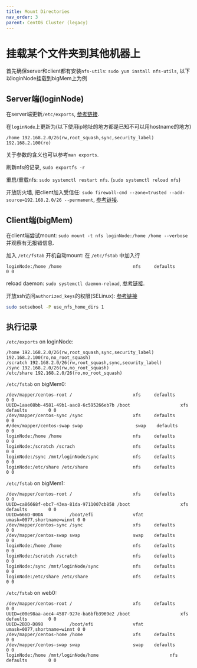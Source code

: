 ```yaml
---
title: Mount Directories
nav_order: 3
parent: CentOS Cluster (legacy)
---
```


# 挂载某个文件夹到其他机器上

首先确保server和client都有安装`nfs-utils`: `sudo yum install nfs-utils`, 以下以loginNode挂载到bigMem上为例


## Server端(loginNode)

在server端更新`/etc/exports`, [参考链接](https://access.redhat.com/documentation/en-us/red_hat_enterprise_linux/7/html/storage_administration_guide/ch-nfs).

在`loginNode`上更新为(以下使用ip地址的地方都是已知不可以用hostname的地方)

~~~ text
/home 192.168.2.0/26(rw,root_squash,sync,security_label) 192.168.2.100(ro)
~~~

关于参数的含义也可以参考`man exports`.

刷新nfs的记录, `sudo exportfs -r`

重启/重载nfs: `sudo systemctl restart nfs`. (`sudo systemctl reload nfs`)

开放防火墙, 把client加入受信任: `sudo firewall-cmd --zone=trusted --add-source=192.168.2.0/26 --permanent`, [参考链接](https://access.redhat.com/documentation/en-us/red_hat_enterprise_linux/7/html/security_guide/sec-using_zones_to_manage_incoming_traffic_depending_on_source).

## Client端(bigMem)

在client端尝试mount: `sudo mount -t nfs loginNode:/home /home --verbose` 并观察有无报错信息.

加入 `/etc/fstab` 开机自动mount: 在 `/etc/fstab` 中加入行

~~~ text
loginNode:/home /home                           nfs     defaults        0 0
~~~

reload daemon: `sudo systemctl daemon-reload`, [参考链接](https://access.redhat.com/documentation/en-us/red_hat_enterprise_linux/7/html/storage_administration_guide/nfs-clientconfig#s2-nfs-fstab).

开放ssh访问`authorized_keys`的权限(SELinux): [参考链接](https://stackoverflow.com/questions/36682870/passwordless-ssh-on-shared-nfs-home-directory-does-not-work-centos-7)

~~~ bash
sudo setsebool -P use_nfs_home_dirs 1
~~~

## 执行记录

`/etc/exports` on loginNode:

~~~ text
/home 192.168.2.0/26(rw,root_squash,sync,security_label) 192.168.2.100(ro,no_root_squash)
/scratch 192.168.2.0/26(rw,root_squash,sync,security_label)
/sync 192.168.2.0/26(rw,no_root_squash)
/etc/share 192.168.2.0/26(ro,no_root_squash)
~~~

`/etc/fstab` on bigMem0:

~~~ text
/dev/mapper/centos-root /                       xfs     defaults        0 0
UUID=1aae08bb-4581-49b1-aac8-6c595266eb7b /boot                   xfs     defaults        0 0
/dev/mapper/centos-sync /sync                   xfs     defaults        0 0
#/dev/mapper/centos-swap swap                    swap    defaults        0 0
loginNode:/home /home                           nfs     defaults        0 0
loginNode:/scratch /scrach                      nfs     defaults        0 0
loginNode:/sync /mnt/loginNode/sync             nfs     defaults        0 0
loginNode:/etc/share /etc/share                 nfs     defaults        0 0
~~~

`/etc/fstab` on bigMem1:

~~~ text
/dev/mapper/centos-root /                       xfs     defaults        0 0
UUID=ca86668f-ebc7-43ea-81da-9711007cb858 /boot                   xfs     defaults        0 0
UUID=666D-00DA          /boot/efi               vfat    umask=0077,shortname=winnt 0 0
/dev/mapper/centos-sync /sync                   xfs     defaults        0 0
/dev/mapper/centos-swap swap                    swap    defaults        0 0
loginNode:/home /home                           nfs     defaults        0 0
loginNode:/scratch /scratch                     nfs     defaults        0 0
loginNode:/sync /mnt/loginNode/sync             nfs     defaults        0 0
loginNode:/etc/share /etc/share                 nfs     defaults        0 0
~~~

`/etc/fstab` on web0:

~~~ text
/dev/mapper/centos-root /                       xfs     defaults        0 0
UUID=c00e98aa-aec4-4587-927e-ba6bfb3969e2 /boot                   xfs     defaults        0 0
UUID=2BDD-D898          /boot/efi               vfat    umask=0077,shortname=winnt 0 0
/dev/mapper/centos-home /home                   xfs     defaults        0 0
/dev/mapper/centos-swap swap                    swap    defaults        0 0
loginNode:/home /mnt/loginNode/home                           nfs     defaults        0 0
~~~
